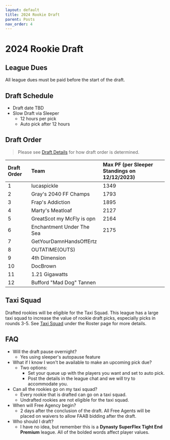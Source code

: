 ```yaml
---
layout: default
title: 2024 Rookie Draft
parent: Posts
nav_order: 4
---
```


# 2024 Rookie Draft

## League Dues
All league dues must be paid before the start of the draft.

<!--
Pay here: <a href="https://teamstake.com/league/league_detail/10/0/6541" target="_blank">2023 TeamStake League</a>
-->

## Draft Schedule
 - Draft date TBD
 - Slow Draft via Sleeper
   - 12 hours per pick
   - Auto pick after 12 hours


## Draft Order

> Please see [Draft Details](https://draftforthefuture.github.io/League/Draft.html#draft-order) for how draft order is determined.

| Draft Order | Team | Max PF (per Sleeper Standings on 12/12/2023) |
|:-------------|:------------------|:------------------|
| 1 | lucaspickle | 1349 |
| 2 | Gray's 2040 FF Champs | 1793 |
| 3 | Frap's Addiction | 1895 |
| 4 | Marty's Meatloaf | 2127 |
| 5 | GreatScot my McFly is opn | 2164 |
| 6 | Enchantment Under The Sea | 2175 |
| 7 | GetYourDamnHandsOffErtz | |
| 8 | OUTATIME(OUTS) |  |
| 9 | 4th Dimension |  |
| 10 | DocBrown |  |
| 11 | 1.21 Gigawatts |  |
| 12 | Bufford "Mad Dog" Tannen | |


## Taxi Squad

Drafted rookies will be eligible for the Taxi Squad. This league has a large taxi squad to increase the value of rookie draft picks, especially picks in rounds 3-5. See [Taxi Squad](Roster.md#Taxi-Squad) under the Roster page for more details.


## FAQ
 - Will the draft pause overnight?
   - Yes using sleeper's autopause feature
- What if I know I won't be available to make an upcoming pick due?
    - Two options:
      - Set your queue up with the players you want and set to auto pick.
      - Post the details in the league chat and we will try to accommodate you.
- Can all the rookies go on my taxi squad?
  - Every rookie that is drafted can go on a taxi squad.
  - Undrafted rookies are not eligible for the taxi squad.
- When will Free Agency begin?
  - 2 days after the conclusion of the draft. All Free Agents will be placed on waivers to allow FAAB bidding after the draft.
- Who should I draft?
  - I have no idea, but remember this is a **Dynasty SuperFlex Tight End Premium** league. All of the bolded words affect player values.